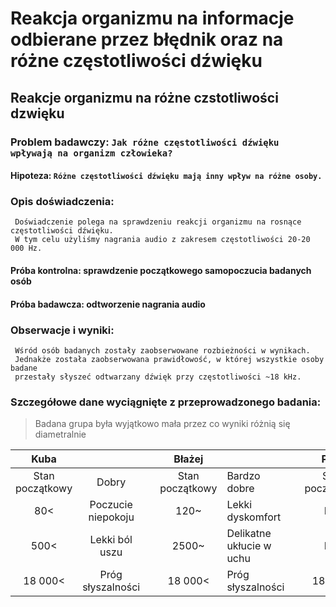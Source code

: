 # Reakcja organizmu na informacje odbierane przez błędnik oraz na różne częstotliwości dźwięku

## Reakcje organizmu na różne czstotliwości dzwięku
### Problem badawczy: ```Jak różne częstotliwości dźwięku wpływają na organizm człowieka?```
#### Hipoteza: ```Różne częstotliwości dźwięku mają inny wpływ na różne osoby.```
### Opis doświadczenia:
     Doświadczenie polega na sprawdzeniu reakcji organizmu na rosnące częstotliwości dźwięku.
     W tym celu użyliśmy nagrania audio z zakresem częstotliwości 20-20 000 Hz.
#### Próba kontrolna: sprawdzenie początkowego samopoczucia badanych osób
#### Próba badawcza: odtworzenie nagrania audio
### Obserwacje i wyniki:
     Wśród osób badanych zostały zaobserwowane rozbieżności w wynikach.    
     Jednakże została zaobserwowana prawidłowość, w której wszystkie osoby badane    
     przestały słyszeć odtwarzany dźwięk przy częstotliwości ~18 kHz. 
### Szczegółowe dane wyciągnięte z przeprowadzonego badania:
> Badana grupa była wyjątkowo mała przez co wyniki różnią się diametralnie

|       Kuba      	|                    	|   	|      Błażej     	|                          	|   	|      Piotr      	|                   	|   	|
|:---------------:	|:------------------:	|---	|:---------------:	|--------------------------	|---	|:---------------:	|-------------------	|---	|
| Stan początkowy 	| Dobry              	|   	| Stan początkowy 	| Bardzo dobre             	|   	| Stan początkowy 	|                   	|   	|
| 80<             	| Poczucie niepokoju 	|   	| 120~            	| Lekki dyskomfort         	|   	| N/A             	| N/A               	|   	|
| 500<            	| Lekki ból uszu     	|   	| 2500~           	| Delikatne ukłucie w uchu 	|   	| N/A             	| N/A               	|   	|
| 18 000<         	| Próg słyszalności  	|   	| 18 000<         	| Próg słyszalności        	|   	| 18 000<         	| Próg słyszalności 	|   	|
